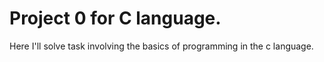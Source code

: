 # Project 0 for C language.
  Here I'll solve task involving the basics of programming in the c language.
